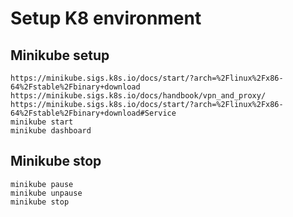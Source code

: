 # Setup K8 environment

## Minikube setup
```
https://minikube.sigs.k8s.io/docs/start/?arch=%2Flinux%2Fx86-64%2Fstable%2Fbinary+download
https://minikube.sigs.k8s.io/docs/handbook/vpn_and_proxy/
https://minikube.sigs.k8s.io/docs/start/?arch=%2Flinux%2Fx86-64%2Fstable%2Fbinary+download#Service
minikube start
minikube dashboard
```

## Minikube stop
```
minikube pause
minikube unpause
minikube stop
```